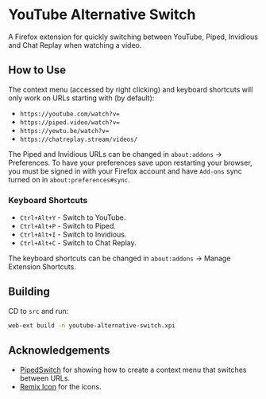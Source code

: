 # YouTube Alternative Switch

A Firefox extension for quickly switching between YouTube, Piped, Invidious and Chat Replay when watching a video.

## How to Use

The context menu (accessed by right clicking) and keyboard shortcuts will only work on URLs starting with (by default):

- `https://youtube.com/watch?v=`
- `https://piped.video/watch?v=`
- `https://yewtu.be/watch?v=`
- `https://chatreplay.stream/videos/`

The Piped and Invidious URLs can be changed in `about:addons` -> Preferences. To have your preferences save upon restarting your browser, you must be signed in with your Firefox account and have `Add-ons` sync turned on in `about:preferences#sync`.

### Keyboard Shortcuts

- `Ctrl+Alt+Y` - Switch to YouTube.
- `Ctrl+Alt+P` - Switch to Piped.
- `Ctrl+Alt+I` - Switch to Invidious.
- `Ctrl+Alt+C` - Switch to Chat Replay.

The keyboard shortcuts can be changed in `about:addons` -> Manage Extension Shortcuts.

## Building

CD to `src` and run:

```bash
web-ext build -n youtube-alternative-switch.xpi
```

## Acknowledgements

- [PipedSwitch](https://github.com/AnkhSquirrel/PipedSwitch) for showing how to create a context menu that switches between URLs.
- [Remix Icon](https://remixicon.com/) for the icons.
